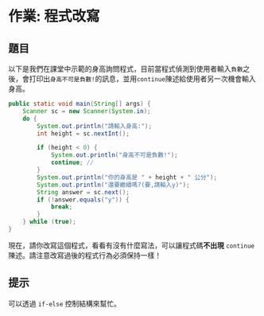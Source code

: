 # 作業: 程式改寫

## 題目

以下是我們在課堂中示範的身高詢問程式，目前當程式偵測到使用者輸入`負數`之後，會打印出`身高不可是負數!`的訊息，並用`continue`陳述給使用者另一次機會輸入身高。

```java
public static void main(String[] args) {
    Scanner sc = new Scanner(System.in);
    do {
        System.out.println("請輸入身高:");
        int height = sc.nextInt();

        if (height < 0) {
            System.out.println("身高不可是負數!");
            continue; // 
        }
        System.out.println("你的身高是 " + height + " 公分");
        System.out.println("還要繼續嗎?(要,請輸入y)");
        String answer = sc.next();
        if (!answer.equals("y")) {
            break;
        }
    } while (true);
}
```

現在，請你改寫這個程式，看看有沒有什麼寫法，可以讓程式碼**不出現** `continue`陳述。請注意改寫過後的程式行為必須保持一樣！

## 提示

可以透過 `if-else` 控制結構來幫忙。